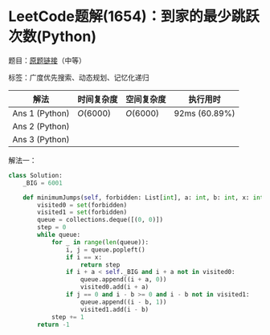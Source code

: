 # LeetCode题解(1654)：到家的最少跳跃次数(Python)

题目：[原题链接](https://leetcode-cn.com/problems/minimum-jumps-to-reach-home/)（中等）

标签：广度优先搜索、动态规划、记忆化递归

| 解法           | 时间复杂度 | 空间复杂度 | 执行用时      |
| -------------- | ---------- | ---------- | ------------- |
| Ans 1 (Python) | $O(6000)$  | $O(6000)$  | 92ms (60.89%) |
| Ans 2 (Python) |            |            |               |
| Ans 3 (Python) |            |            |               |

解法一：

```python
class Solution:
    _BIG = 6001

    def minimumJumps(self, forbidden: List[int], a: int, b: int, x: int) -> int:
        visited0 = set(forbidden)
        visited1 = set(forbidden)
        queue = collections.deque([(0, 0)])
        step = 0
        while queue:
            for _ in range(len(queue)):
                i, j = queue.popleft()
                if i == x:
                    return step
                if i + a < self._BIG and i + a not in visited0:
                    queue.append((i + a, 0))
                    visited0.add(i + a)
                if j == 0 and i - b >= 0 and i - b not in visited1:
                    queue.append((i - b, 1))
                    visited1.add(i - b)
            step += 1
        return -1
```


